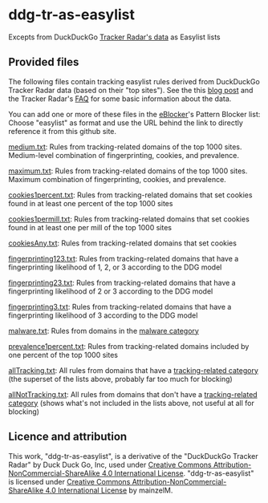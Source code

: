 # ddg-tr-as-easylist
Excepts from DuckDuckGo [Tracker Radar's data](https://github.com/duckduckgo/tracker-radar) as Easylist lists

## Provided files

The following files contain tracking easylist rules derived from DuckDuckGo Tracker Radar data (based on their "top sites"). See the this [blog post](https://spreadprivacy.com/duckduckgo-tracker-radar/) and the Tracker Radar's [FAQ](https://github.com/duckduckgo/tracker-radar/blob/master/docs/FAQ.md) for some basic information about the data.
 
 You can add one or more of these files in the [eBlocker](https://eblocker.org)'s Pattern Blocker list: Choose "easylist" as format and use the URL behind the link to directly reference it from this github site.

[medium.txt](https://github.com/mainzelM/ddg-tr-as-easylist/raw/master/easylist/topsites/medium.txt): Rules from tracking-related domains of the top 1000 sites. Medium-level combination of fingerprinting, cookies, and prevalence.

[maximum.txt](https://github.com/mainzelM/ddg-tr-as-easylist/raw/master/easylist/topsites/maximum.txt): Rules from tracking-related domains of the top 1000 sites. Maximum combination of fingerprinting, cookies, and prevalence.

[cookies1percent.txt](https://github.com/mainzelM/ddg-tr-as-easylist/raw/master/easylist/topsites/cookies1percent.txt): Rules from tracking-related domains that set cookies found in at least one percent of the top 1000 sites

[cookies1permill.txt](https://github.com/mainzelM/ddg-tr-as-easylist/raw/master/easylist/topsites/cookies1permill.txt): Rules from tracking-related domains that set cookies found in at least one per mill of the top 1000 sites

[cookiesAny.txt](https://github.com/mainzelM/ddg-tr-as-easylist/raw/master/easylist/topsites/cookiesAny.txt): Rules from tracking-related domains that set cookies

[fingerprinting123.txt](https://github.com/mainzelM/ddg-tr-as-easylist/raw/master/easylist/topsites/fingerprinting123.txt): Rules from tracking-related domains that have a fingerprinting likelihood of 1, 2, or 3 according to the DDG model

[fingerprinting23.txt](https://github.com/mainzelM/ddg-tr-as-easylist/raw/master/easylist/topsites/fingerprinting23.txt): Rules from tracking-related domains that have a fingerprinting likelihood of 2 or 3 according to the DDG model

[fingerprinting3.txt](https://github.com/mainzelM/ddg-tr-as-easylist/raw/master/easylist/topsites/fingerprinting3.txt): Rules from tracking-related domains that have a fingerprinting likelihood of 3 according to the DDG model

[malware.txt](https://github.com/mainzelM/ddg-tr-as-easylist/raw/master/easylist/topsites/malware.txt): Rules from domains in the [malware category](https://github.com/duckduckgo/tracker-radar/blob/master/docs/CATEGORIES.md)

[prevalence1percent.txt](https://github.com/mainzelM/ddg-tr-as-easylist/raw/master/easylist/topsites/prevalence1percent.txt): Rules from tracking-related domains included by one percent of the top 1000 sites

[allTracking.txt](https://github.com/mainzelM/ddg-tr-as-easylist/raw/master/easylist/topsites/allTracking.txt): All rules from domains that have a [tracking-related category](https://github.com/duckduckgo/tracker-radar/blob/master/docs/CATEGORIES.md) (the superset of the lists above, probably far too much for blocking)

[allNotTracking.txt](https://github.com/mainzelM/ddg-tr-as-easylist/raw/master/easylist/topsites/allNotTracking.txt): All rules from domains that don't have a [tracking-related category](https://github.com/duckduckgo/tracker-radar/blob/master/docs/CATEGORIES.md) (shows what's not included in the lists above, not useful at all for blocking)

## Licence and attribution
This work, "ddg-tr-as-easylist", is a derivative of the "DuckDuckGo Tracker Radar" by Duck Duck Go, Inc, used under [Creative Commons Attribution-NonCommercial-ShareAlike 4.0 International License](https://creativecommons.org/licenses/by-nc-sa/4.0/). "ddg-tr-as-easylist" is licensed under [Creative Commons Attribution-NonCommercial-ShareAlike 4.0 International License](https://creativecommons.org/licenses/by-nc-sa/4.0/) by mainzelM.
